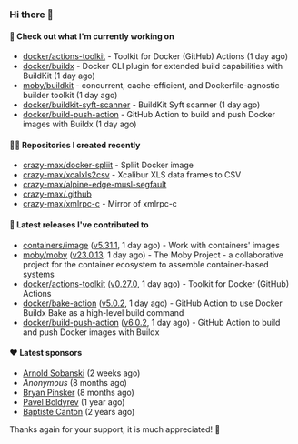 ### Hi there 👋

#### 👷 Check out what I'm currently working on

- [docker/actions-toolkit](https://github.com/docker/actions-toolkit) - Toolkit for Docker (GitHub) Actions (1 day ago)
- [docker/buildx](https://github.com/docker/buildx) - Docker CLI plugin for extended build capabilities with BuildKit (1 day ago)
- [moby/buildkit](https://github.com/moby/buildkit) - concurrent, cache-efficient, and Dockerfile-agnostic builder toolkit (1 day ago)
- [docker/buildkit-syft-scanner](https://github.com/docker/buildkit-syft-scanner) - BuildKit Syft scanner (1 day ago)
- [docker/build-push-action](https://github.com/docker/build-push-action) - GitHub Action to build and push Docker images with Buildx (1 day ago)

#### 👨‍💻 Repositories I created recently

- [crazy-max/docker-spliit](https://github.com/crazy-max/docker-spliit) - Spliit Docker image
- [crazy-max/xcalxls2csv](https://github.com/crazy-max/xcalxls2csv) - Xcalibur XLS data frames to CSV
- [crazy-max/alpine-edge-musl-segfault](https://github.com/crazy-max/alpine-edge-musl-segfault)
- [crazy-max/.github](https://github.com/crazy-max/.github)
- [crazy-max/xmlrpc-c](https://github.com/crazy-max/xmlrpc-c) - Mirror of xmlrpc-c

#### 🚀 Latest releases I've contributed to

- [containers/image](https://github.com/containers/image) ([v5.31.1](https://github.com/containers/image/releases/tag/v5.31.1), 1 day ago) - Work with containers&#39; images
- [moby/moby](https://github.com/moby/moby) ([v23.0.13](https://github.com/moby/moby/releases/tag/v23.0.13), 1 day ago) - The Moby Project - a collaborative project for the container ecosystem to assemble container-based systems
- [docker/actions-toolkit](https://github.com/docker/actions-toolkit) ([v0.27.0](https://github.com/docker/actions-toolkit/releases/tag/v0.27.0), 1 day ago) - Toolkit for Docker (GitHub) Actions
- [docker/bake-action](https://github.com/docker/bake-action) ([v5.0.2](https://github.com/docker/bake-action/releases/tag/v5.0.2), 1 day ago) - GitHub Action to use Docker Buildx Bake as a high-level build command
- [docker/build-push-action](https://github.com/docker/build-push-action) ([v6.0.2](https://github.com/docker/build-push-action/releases/tag/v6.0.2), 1 day ago) - GitHub Action to build and push Docker images with Buildx

#### ❤️ Latest sponsors
- [Arnold Sobanski](https://github.com/Arsobbiak) (2 weeks ago)
- _Anonymous_ (8 months ago)
- [Bryan Pinsker](https://github.com/BryanPinsker) (8 months ago)
- [Pavel Boldyrev](https://github.com/bpg) (1 year ago)
- [Baptiste Canton](https://github.com/batmac) (2 years ago)

Thanks again for your support, it is much appreciated! 🙏
